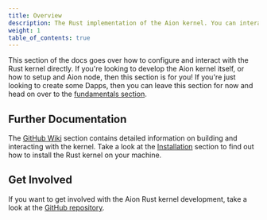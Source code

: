 ```yaml
---
title: Overview
description: The Rust implementation of the Aion kernel. You can interact with this kernel directly through the JSON RPC layer. Further documentation regarding the kernel can be found on the Aion Rust Kernel GitHub repository at https://github.com/aionnetwork/aionr
weight: 1
table_of_contents: true
---
```


This section of the docs goes over how to configure and interact with the Rust kernel directly. If you're looking to develop the Aion kernel itself, or how to setup and Aion node, then this section is for you! If you're just looking to create some Dapps, then you can leave this section for now and head on over to the [fundamentals section](/developers/fundamentals).

## Further Documentation

The [GitHub Wiki](https://github.com/aionnetwork/aionr/wiki) section contains detailed information on building and interacting with the kernel. Take a look at the [Installation](#installation) section to find out how to install the Rust kernel on your machine.

## Get Involved

If you want to get involved with the Aion Rust kernel development, take a look at the [GitHub repository](https://github.com/aionnetwork/aionr/).
